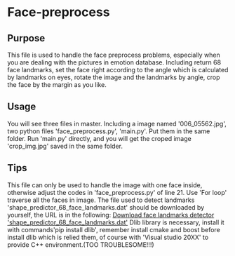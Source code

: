 # Face-preprocess

## Purpose

This file is used to handle the face preprocess problems, especially when you are dealing with the pictures in emotion database.
Including return 68 face landmarks, set the face right according to the angle which is calculated by landmarks on eyes, rotate the image and the landmarks by angle, crop the face by the margin as you like.

## Usage

You will see three files in master. Including a image named '006_05562.jpg', two python files 'face_preprocess.py', 'main.py'.
Put them in the same folder. 
Run 'main.py' directly, and you will get the croped image 'crop_img.jpg' saved in the same folder.

## Tips

This file can only be used to handle the image with one face inside, otherwise adjust the codes in 'face_preprocess.py' of line 21. Use 'For loop' traverse all the faces in image.
The file used to detect landmarks 'shape_predictor_68_face_landmarks.dat' should be downloaded by yourself, the URL is in the following:
[Download face landmarks detector 'shape_predictor_68_face_landmarks.dat'](https://pypi.org/simple/dlib/)
Dlib library is necessary, install it with commands'pip install dlib', remember install cmake and boost before install dlib which is relied them, of course with 'Visual studio 20XX' to provide C++ environment.(TOO TROUBLESOME!!!)
